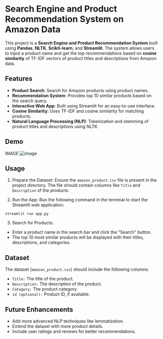 # Search Engine and Product Recommendation System on Amazon Data

This project is a **Search Engine and Product Recommendation System** built using **Pandas**, **NLTK**, **Scikit-learn**, and **Streamlit**. The system allows users to input a product name and get the top recommendations based on **cosine similarity** of TF-IDF vectors of product titles and descriptions from Amazon data.

## Features
- **Product Search**: Search for Amazon products using product names.
- **Recommendation System**: Provides top 10 similar products based on the search query.
- **Interactive Web App**: Built using Streamlit for an easy-to-use interface.
- **Cosine Similarity**: Uses TF-IDF and cosine similarity for matching products.
- **Natural Language Processing (NLP)**: Tokenization and stemming of product titles and descriptions using NLTK.

## Demo

IMAGE
![image](https://github.com/user-attachments/assets/964b70a7-78d9-48bd-a8ee-71eed9f7f7d3)


## Usage

1. Prepare the Dataset: Ensure the ```amazon_product.csv``` file is present in the project directory. The file should contain columns like ```Title``` and ```Description``` of the products.

2. Run the App: Run the following command in the terminal to start the Streamlit web application:

```
streamlit run app.py
```
3. Search for Products:
- Enter a product name in the search bar and click the "Search" button.
- The top 10 most similar products will be displayed with their titles, descriptions, and categories.

## Dataset

The dataset (```amazon_product.csv```) should include the following columns:

- ```Title:``` The title of the product.
- ```Description:``` The description of the product.
- ```Category:``` The product category.
- ```id (optional):``` Product ID, if available.

## Future Enhancements

- Add more advanced NLP techniques like lemmatization.
- Extend the dataset with more product details.
- Include user ratings and reviews for better recommendations.
